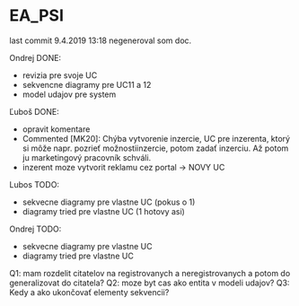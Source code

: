 # EA_PSI

last commit 9.4.2019 13:18 negeneroval som doc.

Ondrej DONE:
- revizia pre svoje UC
- sekvencne diagramy pre UC11 a 12
- model udajov pre system

Ľuboš DONE:
- opravit komentare
- Commented [MK20]: Chýba vytvorenie inzercie, UC pre inzerenta, ktorý si môže napr. pozrieť možnostiinzercie, potom zadať inzerciu. Až potom ju
marketingový pracovník schváli. 
- inzerent moze vytvorit reklamu cez portal -> NOVY UC

Lubos TODO:
- sekvecne diagramy pre vlastne UC (pokus o 1)
- diagramy tried pre vlastne UC (1 hotovy asi)

Ondrej TODO:
- sekvecne diagramy pre vlastne UC
- diagramy tried pre vlastne UC


Q1: mam rozdelit citatelov na registrovanych a neregistrovanych a potom do generalizovat do citatela?
Q2: moze byt cas ako entita v modeli udajov?
Q3: Kedy a ako ukončovať elementy sekvencii?
